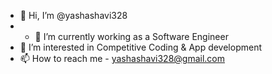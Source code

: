 - 👋 Hi, I’m @yashashavi328
- - 🌱 I’m currently working as a Software Engineer
- 👀 I’m interested in Competitive Coding & App development
- 📫 How to reach me - yashashavi328@gmail.com

<!---
yashashavi328/yashashavi328 is a ✨ special ✨ repository because its `README.md` (this file) appears on your GitHub profile.
You can click the Preview link to take a look at your changes.
--->
